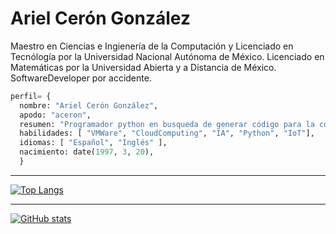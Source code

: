 # Ariel Cerón González

Maestro en Ciencias e Ingienería de la Computación y Licenciado en Tecnólogía por la Universidad Nacional Autónoma de México. Licenciado en Matemáticas por la Universidad Abierta y a Distancia de México. SoftwareDeveloper por accidente.

```python
perfil= {
  nombre: "Ariel Cerón González",
  apodo: "aceron",
  resumen: "Programador python en busqueda de generar código para la comunidad. También disfruto resolver problemas de cálculo.",
  habilidades: [ "VMWare", "CloudComputing", "IA", "Python", "IoT"], 
  idiomas: [ "Español", "Inglés" ],
  nacimiento: date(1997, 3, 20),
  }
```

---

<a href="#" >![Top Langs](https://github-readme-stats.vercel.app/api/top-langs/?username=a-ceron&layout=compact&theme=github_dark)</a>   


---
<a href="#" > ![GitHub stats](https://github-readme-stats.vercel.app/api?username=a-ceron&show_icons=true&theme=github_dark)</a>   




